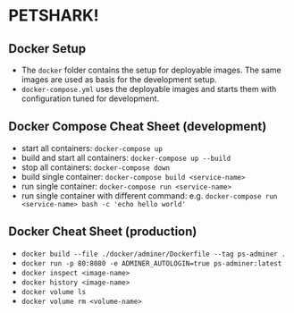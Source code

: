 # PETSHARK!

## Docker Setup
- The `docker` folder contains the setup for deployable images.
  The same images are used as basis for the development setup.
- `docker-compose.yml` uses the deployable images and starts
  them with configuration tuned for development.

## Docker Compose Cheat Sheet (development)
- start all containers: `docker-compose up`
- build and start all containers: `docker-compose up --build`
- stop all containers: `docker-compose down`
- build single container: `docker-compose build <service-name>`
- run single container: `docker-compose run <service-name>`
- run single container with different command: e.g. `docker-compose run <service-name> bash -c 'echo hello world'`

## Docker Cheat Sheet (production)
- `docker build --file ./docker/adminer/Dockerfile --tag ps-adminer .`
- `docker run -p 80:8080 -e ADMINER_AUTOLOGIN=true ps-adminer:latest`
- `docker inspect <image-name>`
- `docker history <image-name>`
- `docker volume ls`
- `docker volume rm <volume-name>`
